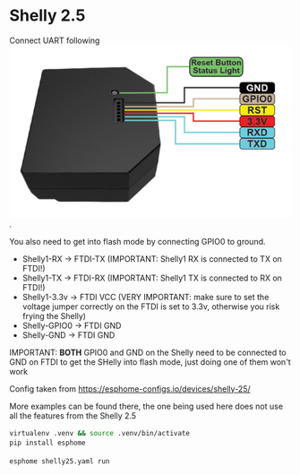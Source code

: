 # Shelly 2.5

Connect UART following ![shelly2.5 pinout](shelly25_pinout.png).

You also need to get into flash mode by connecting GPIO0 to ground.

- Shelly1-RX -> FTDI-TX (IMPORTANT: Shelly1 RX is connected to TX on FTDI!)
- Shelly1-TX -> FTDI-RX (IMPORTANT: Shelly1 TX is connected to RX on FTDI!)
- Shelly1-3.3v -> FTDI VCC (VERY IMPORTANT: make sure to set the voltage jumper correctly on the FTDI is set to 3.3v, otherwise you risk frying the Shelly)
- Shelly-GPIO0 -> FTDI GND
- Shelly-GND -> FTDI GND 

IMPORTANT: **BOTH** GPIO0 and GND on the Shelly need to be connected to GND on FTDI to get the SHelly into flash mode, just doing one of them won't work

Config taken from https://esphome-configs.io/devices/shelly-25/

More examples can be found there, the one being used here does not use all the features from the Shelly 2.5

```sh
virtualenv .venv && source .venv/bin/activate
pip install esphome

esphome shelly25.yaml run
```